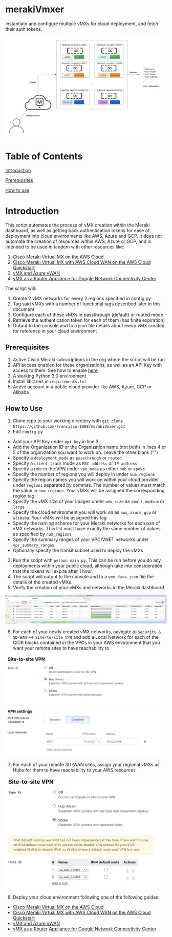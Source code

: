 # merakiVmxer
Instantiate and configure multiple vMXs for cloud deployment, and fetch their auth tokens.

![image alt text](images/merakiVmxer.png)

# Table of Contents

[Introduction](#intro)

[Prerequisites](#prereq)

[How to use](#howtouse)

<a id="intro"></a>

# Introduction

This script automates the process of vMX creation within the Meraki dashboard, as well as getting back authentication tokens for ease of deployment into cloud environments like AWS, Azure and GCP. It does not automate the creation of resources within AWS, Azure or GCP, and is intended to be used in tandem with other resources like:

1. [Cisco Meraki Virtual MX on the AWS Cloud](https://aws-quickstart.github.io/quickstart-cisco-meraki-sd-wan-vmx/)
2. [Cisco Meraki Virtual MX with AWS Cloud WAN on the AWS Cloud Quickstart](https://aws-quickstart.github.io/quickstart-cisco-meraki-vmx-cloudwan/)
3. [vMX and Azure vWAN](https://documentation.meraki.com/MX/Deployment_Guides/vMX_and_Azure_vWAN)
4. [vMX as a Router Appliance for Google Network Connectivity Center](https://documentation.meraki.com/MX/Deployment_Guides/vMX_with_Google_Network_Connectivity_Center)

The script will:

1. Create 2 vMX networks for every 2 regions specified in config.py
2. Tag said vMXs with a number of functional tags described later in this document
3. Configure each of these vMXs in passthrough (default) or routed mode
4. Retrieve the authentication token for each of them (has finite expiration)
5. Output to the console and to a json file details about every vMX created for reference in your cloud environment


<a id="prereq"></a>

## Prerequisites

1. Active Cisco Meraki subscriptions in the org where the script will be run
2. API access enabled for these organizations, as well as an API Key with access to them. See how to enable [here](https://documentation.meraki.com/General_Administration/Other_Topics/Cisco_Meraki_Dashboard_API)
3. A working Python 3.0 environment
4. Install libraries in `requirements.txt`
5. Active account in a public cloud provider like AWS, Azure, GCP or Alibaba

<a id="howtouse"></a>

## How to Use

1. Clone repo to your working directory with `git clone https://github.com/Francisco-1088/merakiVmxer.git`
2. Edit `config.py`
* Add your API Key under `api_key` in line 3
* Add the Organization ID or the Organization name (not both) in lines 4 or 5 of the organization you want to work on. Leave the other blank ("")
* Specify a `deployment_mode` as `passthrough` or `routed`
* Specify a `client_track` mode as `MAC address` or `IP address`
* Specify a role in the VPN under `vpn_mode` as either `hub` or `spoke`
* Specify the number of regions you will deploy in under `num_regions`
* Specify the region names you will work on within your cloud provider under `regions` separated by commas. The number of values must match the value in `num_regions`. Your vMXs will be assigned the corresponding region tag.
* Specify the vMX size of your images under `vmx_size` as `small`, `medium` or `large`
* Specify the cloud environment you will work on as `aws`, `azure`, `gcp` or `alibaba`. Your vMXs will be assigned this tag
* Specify the naming scheme for your Meraki networks for each pair of vMX networks. This list must have exactly the same number of values as specified by `num_regions`
* Specify the summary ranges of your VPC/VNET networks under `vpc_summary_ranges`
* Optionally specify the transit subnet used to deploy the vMXs
3. Run the script with `python main.py`. This can be run before you do any deployments within your public cloud, although take into consideration that the tokens will expire after 1 hour.
4. The script will output to the console and to a `vmx_data.json` file the details of the created vMXs.
5. Verify the creation of your vMXs and networks in the Meraki dashboard.

![image alt text](images/deployed_networks.png)

6. For each of your newly created vMX networks, navigate to `Security & SD-WAN` --> `Site-to-site VPN` and add a Local Network for each of the CIDR blocks contained in the VPCs in your AWS environment that you want your remote sites to have reachability to

![image alt text](images/local_networks.png)

7. For each of your remote SD-WAN sites, assign your regional vMXs as Hubs for them to have reachability to your AWS resources

![image alt text](images/spoke_sites.png)

8. Deploy your cloud environment following one of the following guides:

* [Cisco Meraki Virtual MX on the AWS Cloud](https://aws-quickstart.github.io/quickstart-cisco-meraki-sd-wan-vmx/)
* [Cisco Meraki Virtual MX with AWS Cloud WAN on the AWS Cloud Quickstart](https://aws-quickstart.github.io/quickstart-cisco-meraki-vmx-cloudwan/)
* [vMX and Azure vWAN](https://documentation.meraki.com/MX/Deployment_Guides/vMX_and_Azure_vWAN)
* [vMX as a Router Appliance for Google Network Connectivity Center](https://documentation.meraki.com/MX/Deployment_Guides/vMX_with_Google_Network_Connectivity_Center)


